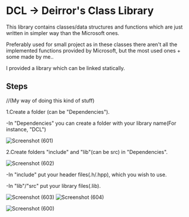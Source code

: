 # DCL -> Deirror's Class Library
This library contains classes/data structures and functions which are just written in simpler way than the Microsoft ones. 

Preferably used for small project as in these classes there aren't all the implemented functions provided by Microsoft, but the most used ones + some made by me..

I provided a library which can be linked statically.

Steps
--
//(My way of doing this kind of stuff)

1.Create a folder (can be "Dependencies").

-In "Dependencies" you can create a folder with your library name(For instance, "DCL")

![Screenshot (601)](https://github.com/user-attachments/assets/26782f55-603e-4f06-b47f-3c6f6dfb4a12)

2.Create folders "include" and "lib"(can be src) in "Dependencies".

![Screenshot (602)](https://github.com/user-attachments/assets/0ef19c37-b122-47dd-ac40-82828054faff)

-In "include" put your header files(.h/.hpp), which you wish to use.

-In "lib"/"src" put your library files(.lib).

![Screenshot (603)](https://github.com/user-attachments/assets/c42c380a-7e0e-46dd-bb2d-9e74c75510f7)
![Screenshot (604)](https://github.com/user-attachments/assets/122d0ef3-2ec6-4581-af6b-888b84e6fbae)



![Screenshot (600)](https://github.com/user-attachments/assets/6eaec1f7-9d9d-444c-a068-3a49c531e738)
